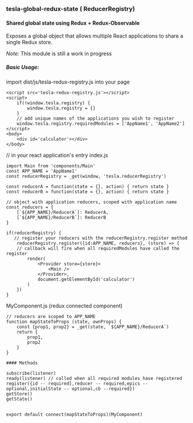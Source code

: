 ### tesla-global-redux-state ( ReducerRegistry)

#### Shared global state using Redux + Redux-Observable

Exposes a global object that allows multiple React applications to share a single Redux store.

*Note:* This module is still a work in progress

##### Basic Usage:
import dist/js/tesla-redux-registry.js into your page
```
<script src='tesla-redux-registry.js'></script>
<script>
    if(!window.tesla.registry) {
        window.tesla.registry = {}
    }
    // add unique names of the applications you wish to register
	window.tesla.registry.requiredModules = ['AppName1', 'AppName2']
</script>
<body>
    <div id='calculator'></div>
</body>
```

// in your react application's entry index.js
```
import Main from 'components/Main'
const APP_NAME = 'AppName1'
const reducerRegistry = _get(window, 'tesla.reducerRegistry')

const reducerA = function(state = {}, action) { return state }
const reducerB = function(state = {}, action) { return state }

// object with application reducers, scoped with application name
const reducers = {
    [`${APP_NAME}/ReducerA`]: ReducerA,
    [`${APP_NAME}/ReducerB`]: ReducerB   
}

if(reducerRegistry) {
   // register your reducers with the reducerRegistry.register method
    reducerRegistry.register({id:APP_NAME, reducers}, (store) => {
    // callback will fire when all requiredModules have called the register         
		render(
		    <Provider store={store}>
		        <Main />
		    </Provider>,
		    document.getElementById('calculator')
		)
    })
}
```

MyComponent.js (redux connected component)
```
// reducers are scoped to APP_NAME
function mapStateToProps (state, ownProps) {
    const {prop1, prop2} = _get(state, `${APP_NAME}/ReducerA`)
    return {
        prop1,
        prop2
    }
}

#### Methods

subscribe(listener)
ready(listener) // called when all required modules have registered
register({id -- required],reducer -- required,epics -- optional,initialState -- optional,cb --required})
getStore()
getState()


export default connect(mapStateToProps)(MyComponent)
```